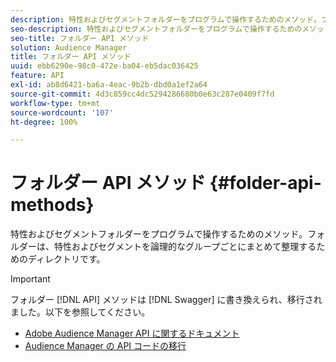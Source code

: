 ```yaml
---
description: 特性およびセグメントフォルダーをプログラムで操作するためのメソッド。フォルダーは、特性およびセグメントを論理的なグループごとにまとめて整理するためのディレクトリです。
seo-description: 特性およびセグメントフォルダーをプログラムで操作するためのメソッド。フォルダーは、特性およびセグメントを論理的なグループごとにまとめて整理するためのディレクトリです。
seo-title: フォルダー API メソッド
solution: Audience Manager
title: フォルダー API メソッド
uuid: ebb6290e-98c0-472e-ba04-eb5dac036425
feature: API
exl-id: ab8d6421-ba6a-4eac-9b2b-dbd0a1ef2a64
source-git-commit: 4d3c859cc4dc5294286680b0e63c287e0409f7fd
workflow-type: tm+mt
source-wordcount: '107'
ht-degree: 100%

---
```


# フォルダー API メソッド {#folder-api-methods}

特性およびセグメントフォルダーをプログラムで操作するためのメソッド。フォルダーは、特性およびセグメントを論理的なグループごとにまとめて整理するためのディレクトリです。

<!-- api-folders.xml -->

>[!IMPORTANT]
>
>フォルダー [!DNL API] メソッドは [!DNL Swagger] に書き換えられ、移行されました。以下を参照してください。
>* [Adobe Audience Manager API に関するドキュメント](https://bank.demdex.com/portal/swagger/index.html)
>* [Audience Manager の API コードの移行](../../api/api-swagger-migration.md)

